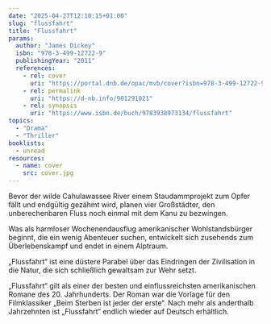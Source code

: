 ```yaml
---
date: "2025-04-27T12:10:15+01:00"
slug: "flussfahrt"
title: "Flussfahrt"
params:
  author: "James Dickey"
  isbn: "978-3-499-12722-9"
  publishingYear: "2011"
  references:
    - rel: cover
      uri: "https://portal.dnb.de/opac/mvb/cover?isbn=978-3-499-12722-9"
    - rel: permalink
      uri: "https://d-nb.info/901291021"
    - rel: synopsis
      uri: "https://www.isbn.de/buch/9783938973134/flussfahrt"
topics:
  - "Drama"
  - "Thriller"
booklists:
  - unread
resources:
  - name: cover
    src: cover.jpg
---
```


Bevor der wilde Cahulawassee River einem Staudammprojekt zum Opfer fällt und 
endgültig gezähmt wird, planen vier Großstädter, den unberechenbaren Fluss noch 
einmal mit dem Kanu zu bezwingen.

Was als harmloser Wochenendausflug amerikanischer Wohlstandsbürger beginnt, die 
ein wenig Abenteuer suchen, entwickelt sich zusehends zum Überlebenskampf und 
endet in einem Alptraum.

„Flussfahrt“ ist eine düstere Parabel über das Eindringen der Zivilisation in 
die Natur, die sich schließlich gewaltsam zur Wehr setzt.

„Flussfahrt“ gilt als einer der besten und einflussreichsten amerikanischen 
Romane des 20. Jahrhunderts. Der Roman war die Vorlage für den Filmklassiker
„Beim Sterben ist jeder der erste“. Nach mehr als anderthalb Jahrzehnten ist 
„Flussfahrt“ endlich wieder auf Deutsch erhältlich.

